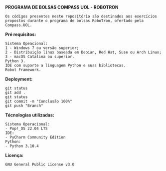 **PROGRAMA DE BOLSAS COMPASS UOL - ROBOTRON**  

    Os códigos presentes neste repositório são destinados aos exercícios propostos durante o programa de bolsas RoboTron, ofertado pela Compass.UOL.

**Pré requisitos:**

    Sistema Opeacional:
    1 - Windows 7 ou versão superior;
    2 - Distribuição linux baseada em Debian, Red Hat, Suse ou Arch Linux;
    3 - macOS Catalina ou superior.
    Python 3.
    IDE com suporte a linguagem Python e suas bibliotecas.
    Robot Framework.

**Deployment:**
    
    git status
    git add .
    git status
    git commit -m "Conclusão 100%"
    git push "Branch"

**Técnologias utilizadas:**

    Sistema Operacional: 
    - Pop!_OS 22.04 LTS
    IDE:
    - PyCharm Community Edition
    Python:
    - Python 3.10.4

**Licença:**

    GNU General Public License v3.0
